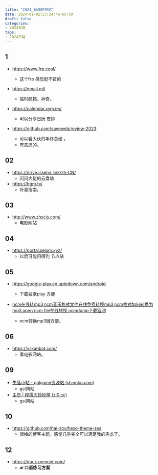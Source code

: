 ```yaml
---
title: "2024_有趣的网站"
date: 2024-01-02T23:24:46+08:00
draft: false
categories:
- 2024日常
tags:
- 2024日常
---
```



## 1


- https://www.frp.cool/
	- 这个frp 感觉挺不错的 

- https://email.ml/
	- 临时邮箱。神奇。

- https://calendar.xym.im/
	- 可以分享日历 安排 

- https://github.com/saveweb/review-2023
	- 可以看大伙的年终总结 。
	- 有意思的。

## 02 
- https://drive.issenn.link/zh-CN/
	- 闪闪大佬的云盘站
- https://bgm.tv/
	- 补番指南。


## 03 
- http://www.zhscjs.com/
	- 电影网站

## 04

- https://portal.selom.xyz/
	- 以后可能用得到 节点站

## 05

- https://google-play.cn.uptodown.com/android
	- 下载谷歌play 方便 

- [ncm在线转mp3,ncm音乐格式文件在线免费转换mp3,ncm格式如何转换为mp3,open ncm file在线转换,ncmdump下载官网](https://www.ncmdump.net/)
	- ncm转换mp3很方便。

## 06

- https://v.ikanbot.com/
	- 看电影网站。

## 09

- [失落小站 - galgame资源站 (shinnku.com)](https://www.shinnku.com/)
	- gal网站
- [主页 | 梓澪の妙妙屋 (zi0.cc)](https://zi0.cc/)
	- gal网站

## 10

- https://github.com/hai-zou/hexo-theme-sea
	- 很棒的博客主题。感觉几乎完全可以满足我的需求了。

## 12

 - https://duck.orenoid.com/
	- **ai 口语练习方案**

